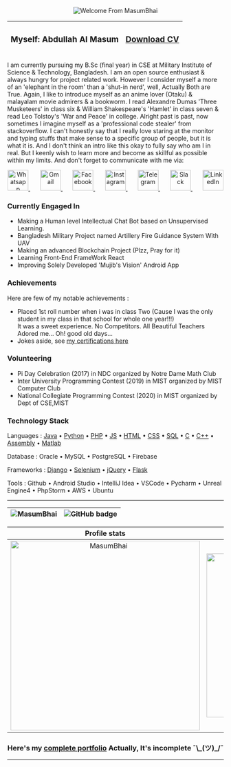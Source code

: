 <p align="center">
  <img src="https://user-images.githubusercontent.com/53784551/112112302-8cbb8700-8bdf-11eb-9584-71352b93fa1e.gif" alt="Welcome From MasumBhai"/>
</p>

<div align="center">
  
| <h3>Myself: Abdullah Al Masum</h3> | <h3><a target="_blank" href="https://drive.google.com/file/d/1X1TPEVjuZ2TacHyH3_qQOHWDg8Ldl31-/view?usp=sharing">Download CV</a></h3> |
|---|---| 

</div>

I am currently pursuing my B.Sc (final year) in CSE at Military Institute of Science & Technology, Bangladesh. I am an open source enthusiast & always hungry for project related work. However I consider myself a more of an 'elephant in the room' than a 'shut-in nerd', well, Actually Both are True. Again, I like to introduce myself as an anime lover (Otaku) & malayalam movie admirers & a bookworm. I read Alexandre Dumas 'Three Musketeers' in class six & William Shakespeare's 'Hamlet' in class seven & read Leo Tolstoy's 'War and Peace' in college. Alright past is past, now sometimes I imagine myself as a 'professional code stealer' from stackoverflow. I can't honestly say that I really love staring at the monitor and typing stuffs that make sense to a specific group of people, but it is what it is. And I don't think an intro like this okay to fully say who am I in real. But I keenly wish to learn more and become as skillful as possible within my limits. And don't forget to communicate with me via:

<p align="center">
  <a target="_blank" href="https://api.whatsapp.com/send?phone=8801551805248">
  <img alt="Whatsapp" width="48px" src="https://user-images.githubusercontent.com/53784551/112117006-11f56a80-8be5-11eb-8cd7-f080a175994b.png" />
  </a> &nbsp; &nbsp; &nbsp;
  <a target="_blank" href="mailto:abdullahmasum6035@gmail.com">
  <img alt="Gmail" width="48px" src="https://user-images.githubusercontent.com/53784551/112116791-d9559100-8be4-11eb-8563-ceca65c1a7ad.png" />
  </a> &nbsp; &nbsp; &nbsp;
  <a target="_blank" href="https://www.facebook.com/profile.php?id=100015653296778">
  <img alt="Facebook" width="48px" src="https://user-images.githubusercontent.com/53784551/112116930-fc804080-8be4-11eb-8308-eb397b828805.png" />
  </a> &nbsp; &nbsp; &nbsp;
  <a target="_blank" href="https://www.instagram.com/masum.035">
  <img alt="Instagram" width="48px" src="https://user-images.githubusercontent.com/53784551/112117102-2c2f4880-8be5-11eb-9c8a-ebc37cafe127.png" />
  </a> &nbsp; &nbsp; &nbsp;
  <a target="_blank" href="https://t.me/MasumBhai">
  <img alt="Telegram" width="48px" src="https://user-images.githubusercontent.com/53784551/159965796-4305b4e9-4df1-4bf2-9150-30c685b534b5.png" />
  </a> &nbsp; &nbsp; &nbsp;
  <a target="_blank" href="https://join.slack.com/t/slack-ura7050/shared_invite/zt-15uzyt4tz-mr6j~UlVwpjS~IqDQMLJRg">
  <img alt="Slack" width="48px" src="https://user-images.githubusercontent.com/53784551/160111393-c0672cca-5eef-4b04-929b-1370ea787efd.svg" />  
  </a> &nbsp; &nbsp; &nbsp;
  <a target="_blank" href="https://www.linkedin.com/in/masum035/">
  <img alt="LinkedIn" width="48px" src="https://user-images.githubusercontent.com/53784551/164224879-ff3f4e67-14a8-495e-b9c7-f9e66634ce9e.png" />  
  </a>
  
</p>


### Currently Engaged In ### 
<!-- - A Foreign M.Sc Assignment on xv6 Operating System. (I do projects for dollar as outsourcing)  -->
- Making a Human level Intellectual Chat Bot based on Unsupervised Learning. 
- Bangladesh Military Project named Artillery Fire Guidance System With UAV
- Making an advanced Blockchain Project (Plzz, Pray for it)
- Learning Front-End FrameWork React
- Improving Solely Developed 'Mujib's Vision' Android App

### Achievements ###
Here are few of my notable achievements :
- Placed 1st roll number when i was in class Two (Cause I was the only student in my class in that school for whole one year!!!) <br> It was a sweet experience. No Competitors. All Beautiful Teachers Adored me... Oh! good old days... 
- Jokes aside, see <a target="_blank" href="https://slides.com/masumbhai/certificates/fullscreen">my certifications here</a>


### Volunteering ###
- Pi Day Celebration (2017) in NDC organized by Notre Dame Math Club
- Inter University Programming Contest (2019) in MIST organized by MIST Computer Club
- National Collegiate Programming Contest (2020) in MIST organized by Dept of CSE,MIST

### Technology Stack ###

Languages : <a target="_blank" href="https://github.com/MasumBhai/Java-Basics.git">Java</a> • <a target="_blank" href="https://github.com/MasumBhai/Slice-of-life-with-Python.git">Python</a> • <a target="_blank" href="https://github.com/MasumBhai/Anime-Streaming.git">PHP</a> • <a target="_blank" href="https://github.com/MasumBhai/personal_portfolio.git">JS</a> • <a target="_blank" href="https://github.com/MasumBhai/need-Help-.git">HTML</a> • <a target="_blank" href="https://github.com/MasumBhai/need-Help-.git">CSS</a> • <a target="_blank" href="https://github.com/MasumBhai/sql-injected-knight.git">SQL</a> • <a target="_blank" href="https://github.com/MasumBhai/Treasure-Hunting-game.git">C</a> • <a target="_blank" href="https://github.com/MasumBhai/Data-Structure.git">C++</a>  • <a target="_blank" href="https://github.com/MasumBhai/50-Day-challenge-with-Assembly-Language.git">Assembly</a> • <a target="_blank" href="https://github.com/MasumBhai/Matlab-Salvage.git">Matlab</a>

Database : Oracle • MySQL • PostgreSQL • Firebase

Frameworks : <a target="_blank" href="https://github.com/Brainy-Fools/Railway-Database-Management-Project.git">Django</a> • <a target="_blank" href="https://github.com/MasumBhai/Python-Cluster-Project.git">Selenium</a> • <a target="_blank" href="https://github.com/MasumBhai/personal_portfolio.git">jQuery</a> • <a target="_blank" href="https://github.com/MasumBhai/Training_Python_Flask.git">Flask</a>

Tools : Github • Android Studio • IntelliJ Idea • VSCode • Pycharm • Unreal Engine4 • PhpStorm • AWS • Ubuntu

---
  
<div align="center">
  
| <a target="_blank" href="https://github.com/MasumBhai" text-align="left"><img src="https://komarev.com/ghpvc/?username=MasumBhai&label=Profile%20Views&color=blueviolet&style=for-the-badge" alt="MasumBhai" style="float:left" /></a> | <a target="_blank" href="https://github.com/MasumBhai?tab=followers" text-align="right"><img src="https://img.shields.io/github/followers/MasumBhai?label=Followers&logo=GitHub&style=for-the-badge" alt="GitHub badge" style="float:right" /></a>  |
|---|---| 

</div>

<div align="center">
  
Profile stats              |  Language Contribution
:-------------------------:|:-------------------------:
<img align="center" src="https://github-readme-stats.vercel.app/api?username=masumBhai&show_icons=true&count_private=true&theme=great-gatsby" width="440" alt="MasumBhai" /> | <img src="https://github-readme-stats.vercel.app/api/top-langs?username=MasumBhai&exclude_repo=Treasure-Hunting-game&show_icons=true&locale=en&layout=compact&theme=great-gatsby&langs_count=10" width="380" alt="MasumBhai" />

</div>

<div align="center">
<h3>Here's my <a href="https://masumbhai.github.io/personal_portfolio/">complete portfolio</a> Actually, It's incomplete ¯\_(ツ)_/¯ </h3> 
</div>

<hr>
